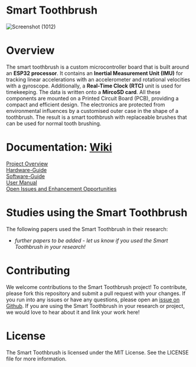 # Smart Toothbrush 

![Screenshot (1012)](https://github.com/mad-lab-fau/smart-toothbrush/assets/96525491/bc510739-3f95-472e-a022-72fb5971a1a1)

# Overview 
The smart toothbrush is a custom microcontroller board that is built around an **ESP32 processor**. It contains an **Inertial Measurement Unit (IMU)** for tracking linear accelerations with an accelerometer and rotational velocities with a gyroscope. Additionally, a **Real-Time Clock (RTC)** unit is used for timekeeping. The data is written onto a **MircoSD card**. All these components are mounted on a Printed Circuit Board (PCB), providing a compact and efficient design. The electronics are protected from environmental influences by a customised outer case in the shape of a toothbrush. The result is a smart toothbrush with replaceable brushes that can be used for normal tooth brushing.

# Documentation: [Wiki](https://github.com/mad-lab-fau/smart-toothbrush/wiki) 
[Project Overview](https://github.com/mad-lab-fau/smart-toothbrush/wiki/Project-Overview) <br> 
[Hardware-Guide](https://github.com/mad-lab-fau/smart-toothbrush/wiki/Hardware-Guide) <br>
[Software-Guide](https://github.com/mad-lab-fau/smart-toothbrush/wiki/Software-Guide) <br>
[User Manual](https://github.com/mad-lab-fau/smart-toothbrush/wiki/User-Manual)<br>
[Open Issues and Enhancement Opportunities](https://github.com/mad-lab-fau/smart-toothbrush/wiki/Open-Issues-and-Enhancement-Opportunities)<br>

# Studies using the Smart Toothbrush
The following papers used the Smart Toothbrush in their research:
- *further papers to be added - let us know if you used the Smart Toothbrush in your research!*


# Contributing
We welcome contributions to the Smart Toothbrush project! To contribute, please fork this repository and submit a pull request with your changes. If you run into any issues or have any questions, please open an [issue on Github](https://github.com/mad-lab-fau/smart-toothbrush/issues). If you are using the Smart Toothbrush in your research or project, we would love to hear about it and link your work here!

# License
The Smart Toothbrush is licensed under the MIT License. See the LICENSE file for more information.


